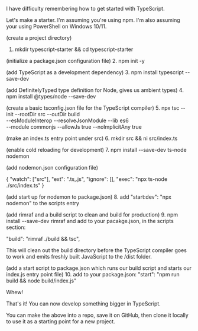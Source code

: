 I have difficulty remembering how to get started with TypeScript.

Let's make a starter. I'm assuming you're using npm. I'm also assuming your using PowerShell on Windows 10/11.

(create a project directory)

1. mkdir typescript-starter && cd typescript-starter

(initialize a package.json configuration file) 2. npm init -y

(add TypeScript as a development dependency) 3. npm install typescript --save-dev

(add DefinitelyTyped type definition for Node, gives us ambient types) 4. npm install @types/node --save-dev

(create a basic tsconfig.json file for the TypeScript compiler) 5. npx tsc --init --rootDir src --outDir build \
--esModuleInterop --resolveJsonModule --lib es6 \
--module commonjs --allowJs true --noImplicitAny true

(make an index.ts entry point under src) 6. mkdir src && ni src/index.ts

(enable cold reloading for development) 7. npm install --save-dev ts-node nodemon

(add nodemon.json configuration file)

{
"watch": ["src"],
"ext": ".ts,.js",
"ignore": [],
"exec": "npx ts-node ./src/index.ts"
}

(add start up for nodemon to package.json) 8. add "start:dev": "npx nodemon" to the scripts entry

(add rimraf and a build script to clean and build for production) 9. npm install --save-dev rimraf and add to your pacakge.json, in the scripts section:

"build": "rimraf ./build && tsc",

This will clean out the build directory before the TypeScript compiler goes to work and emits freshly built JavaScript to the /dist folder.

(add a start script to package.json which runs our build script and starts our index.js entry point file) 10. add to your package.json: "start": "npm run build && node build/index.js"

Whew!

That's it! You can now develop something bigger in TypeScript.

You can make the above into a repo, save it on GitHub, then clone it locally to use it as a starting point for a new project.
